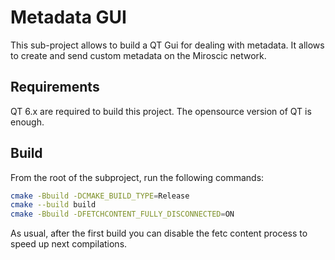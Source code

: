 # Metadata GUI

This sub-project allows to build a QT Gui for dealing with metadata. It allows to create and send custom metadata on the Miroscic network.

## Requirements

QT 6.x are required to build this project. The opensource version of QT is enough.

## Build

From the root of the subproject, run the following commands:

```bash
cmake -Bbuild -DCMAKE_BUILD_TYPE=Release
cmake --build build
cmake -Bbuild -DFETCHCONTENT_FULLY_DISCONNECTED=ON
```
As usual, after the first build you can disable the fetc content process to speed up next compilations.